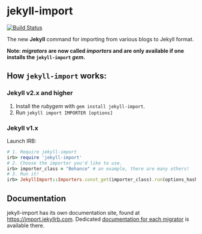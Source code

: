 # jekyll-import

[![Build Status](https://travis-ci.org/jekyll/jekyll-import.svg?branch=master)](https://travis-ci.org/jekyll/jekyll-import)

The new __Jekyll__ command for importing from various blogs to Jekyll format.

**Note: _migrators_ are now called _importers_ and are only available if one installs the `jekyll-import` _gem_.**

## How `jekyll-import` works:

### Jekyll v2.x and higher

1. Install the _rubygem_ with `gem install jekyll-import`.
2. Run `jekyll import IMPORTER [options]`

### Jekyll v1.x

Launch IRB:

```ruby
# 1. Require jekyll-import
irb> require 'jekyll-import'
# 2. Choose the importer you'd like to use.
irb> importer_class = "Behance" # an example, there are many others!
# 3. Run it!
irb> JekyllImport::Importers.const_get(importer_class).run(options_hash)
```

## Documentation

jekyll-import has its own documentation site, found at https://import.jekyllrb.com.
Dedicated [documentation for each migrator](https://import.jekyllrb.com/docs/home/) is available there.
